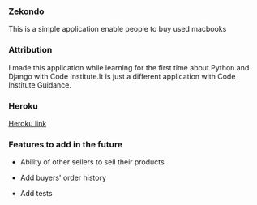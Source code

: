 ### Zekondo

This is a simple application  enable people to buy used macbooks

### Attribution

I made this application while learning for the first time about Python and
Django  with Code Institute.It is just a different application with Code Institute Guidance.

### Heroku 
[Heroku link](https://zekondo.herokuapp.com)

### Features to add in the future

- Ability of other sellers to sell their products

- Add buyers' order history

- Add tests

